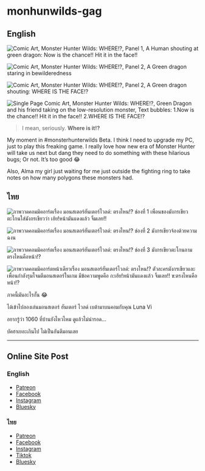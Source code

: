 # monhunwilds-gag

## English

![Comic Art, Monster Hunter Wilds: WHERE!?, Panel 1, A Human shouting at green dragon:  Now is the chance!! Hit it in the face!!](monhunwild-gag-square-panel_en-panel-1.jpeg)

![Comic Art, Monster Hunter Wilds: WHERE!?, Panel 2, A Green dragon staring in bewilderedness](monhunwild-gag-square-panel_en-panel-2.jpeg)

![Comic Art, Monster Hunter Wilds: WHERE!?, Panel 2, A Green dragon shouting: WHERE IS THE FACE!?](monhunwild-gag-square-panel_en-panel-3.jpeg)

![Single Page Comic Art, Monster Hunter Wilds: WHERE!?, Green Dragon and his friend taking on the low-resolution monster, Text bubbles: 1.Now is the chance!! Hit it in the face!! 2.WHERE IS THE FACE!?](monhunwildbeta-gag_eng-text.jpeg)

> I mean, seriously. **Where is it!?**

My moment in #monsterhunterwilds Beta. I think I need to upgrade my PC, just to play this freaking game. I really love how new era of Monster Hunter will take us next but dang they need to do something with these hilarious bugs; Or not. It’s too good 😂

Also, Alma my girl just waiting for me just outside the fighting ring to take notes on how many polygons these monsters had.

## ไทย

![ภาพวาดคอมมิคอาร์ตเรื่อง มอนสเตอร์ฮันเตอร์ไวลด์: ตรงไหน!? ช่องที่ 1 เพื่อนของมังกรเขียวตะโกนใส่มังกรเขียวว่า เฮ้ย!หน้ามันแดงแล้ว จิ้มเลย!!](monhunwild-gag-square-panel_th-panel-1.jpeg)

![ภาพวาดคอมมิคอาร์ตเรื่อง มอนสเตอร์ฮันเตอร์ไวลด์: ตรงไหน!? ช่องที่ 2 มังกรเขียวจ้องด้วยความฉงน](monhunwild-gag-square-panel_th-panel-2.jpeg)

![ภาพวาดคอมมิคอาร์ตเรื่อง มอนสเตอร์ฮันเตอร์ไวลด์: ตรงไหน!? ช่องที่ 3 มังกรเขียวตะโกนถาม ตรงไหนคือหน้า!?](monhunwild-gag-square-panel_th-panel-3.jpeg)

![ภาพวาดคอมมิคอาร์ตหน้าเดียวเรื่อง มอนสเตอร์ฮันเตอร์ไวลด์: ตรงไหน!? ตัวละครมังกรเขียวและเพื่อนกำลังรุมโจมตีมอนสเตอร์ในเกม มีข้อความพูดคือ ก:เฮ้ย!หน้ามันแดงแล้ว จิ้มเลย!! ข:ตรงไหนคือหน้า!?](monhunwildbeta-gag_thai-text.jpeg)

ภาคนี้มันอะไรกั๊น 😂

ได้เข้าไปลองเล่นมอนสเตอร์ ฮันเตอร์ ไวลด์ เบต้ามาบนคอมกับคุณ Luna Vi 

อยากรู้ว่า 1060 ที่บ้านยังไหวไหม ดูแล้วไม่น่ารอด...

บัคฮาเยอะเกินไป ไม่เป็นอันตีมอนเลย

---

## Online Site Post

### English

- [Patreon](https://www.patreon.com/posts/monster-hunter-115571058?utm_medium=clipboard_copy&utm_source=copyLink&utm_campaign=postshare_creator&utm_content=join_link)
- [Facebook](https://www.facebook.com/photo/?fbid=122126997752452244&set=a.122097886364452244)
- [Instagram](https://www.instagram.com/p/DCTFgZhvb2m/?img_index=1)
- [Bluesky](https://bsky.app/profile/atlastseason.art/post/3laskejx2ec2w)

### ไทย

- [Patreon](https://www.patreon.com/posts/monster-hunter-115578228?utm_medium=clipboard_copy&utm_source=copyLink&utm_campaign=postshare_creator&utm_content=join_link)
- [Facebook](https://www.facebook.com/photo?fbid=122126997350452244&set=a.122097886364452244)
- [Instagram](https://www.instagram.com/p/DCTFZYUu-CG/?img_index=1)
- [Tiktok](https://www.tiktok.com/@atlastseason.art/photo/7438171823977598215)
- [Bluesky](https://bsky.app/profile/atlastseason.art/post/3laskcbsjcs2w)

